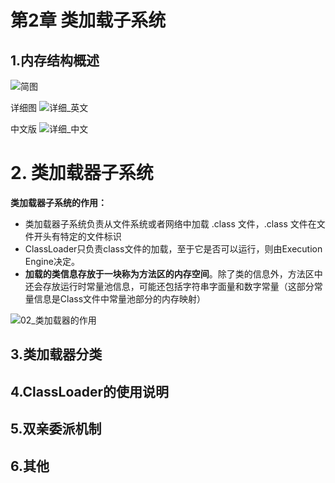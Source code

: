 # 第2章 类加载子系统
## 1.内存结构概述
![简图](https://raw.githubusercontent.com/Anlieh/PicBucket/master/202210161943803.png)

详细图
![详细_英文](https://raw.githubusercontent.com/Anlieh/PicBucket/master/202210161942461.png)

中文版
![详细_中文](https://raw.githubusercontent.com/Anlieh/PicBucket/master/202210161944508.png)

# 2. 类加载器子系统
**类加载器子系统的作用：**
- 类加载器子系统负责从文件系统或者网络中加载 .class 文件，.class 文件在文件开头有特定的文件标识
- ClassLoader只负责class文件的加载，至于它是否可以运行，则由Execution Engine决定。
- **加载的类信息存放于一块称为方法区的内存空间**。除了类的信息外，方法区中还会存放运行时常量池信息，可能还包括字符串字面量和数字常量（这部分常量信息是Class文件中常量池部分的内存映射）

![02_类加载器的作用](https://raw.githubusercontent.com/Anlieh/PicBucket/master/202210162005770.png)


## 3.类加载器分类



## 4.ClassLoader的使用说明



## 5.双亲委派机制


## 6.其他
